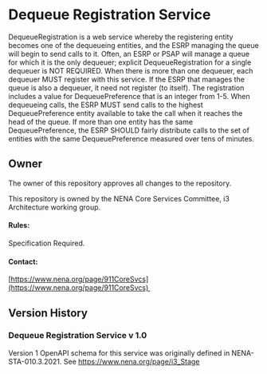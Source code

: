 # Dequeue Registration Service

DequeueRegistration is a web service whereby the registering entity becomes one of the dequeueing entities, and the ESRP managing the queue will begin to send calls to it. Often, an ESRP or PSAP will manage a queue for which it is the only dequeuer; explicit DequeueRegistration for a single dequeuer is NOT REQUIRED. When there is more than one dequeuer, each dequeuer MUST register with this service. If the ESRP that manages the queue is also a dequeuer, it need not register (to itself). The registration includes a value for DequeuePreference that is an integer from 1-5. When dequeueing calls, the ESRP MUST send calls to the highest DequeuePreference entity available to take the call when it reaches the head of the queue. If more than one entity has the same DequeuePreference, the ESRP SHOULD fairly distribute calls to the set of entities with the same DequeuePreference measured over tens of minutes. 

## Owner

The owner of this repository approves all changes to the repository. 

This repository is owned by the NENA Core Services Committee, i3 Architecture working group.

#### Rules:

Specification Required. 

#### Contact:

[https://www.nena.org/page/911CoreSvcs](https://www.nena.org/page/911CoreSvcs) 

## Version History

### Dequeue Registration Service v 1.0

Version 1 OpenAPI schema for this service was originally defined in NENA-STA-010.3.2021. See https://www.nena.org/page/i3_Stage
